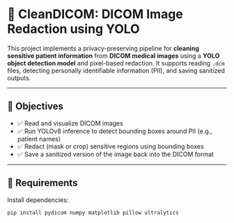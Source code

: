 # 🩻 CleanDICOM: DICOM Image Redaction using YOLO

This project implements a privacy-preserving pipeline for **cleaning sensitive patient information** from **DICOM medical images** using a **YOLO object detection model** and pixel-based redaction. It supports reading `.dcm` files, detecting personally identifiable information (PII), and saving sanitized outputs.

---

## 🎯 Objectives

- ✅ Read and visualize DICOM images
- ✅ Run YOLOv8 inference to detect bounding boxes around PII (e.g., patient names)
- ✅ Redact (mask or crop) sensitive regions using bounding boxes
- ✅ Save a sanitized version of the image back into the DICOM format

---

## 🧰 Requirements

Install dependencies:

```bash
pip install pydicom numpy matplotlib pillow ultralytics
